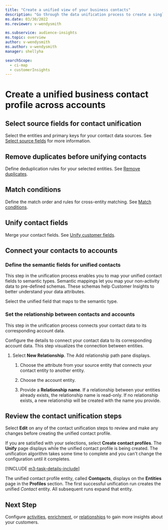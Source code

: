 ```yaml
---
title: "Create a unified view of your business contacts"
description: "Go through the data unification process to create a single master dataset of contacts."
ms.date: 03/30/2022
ms.reviewer: v-wendysmith

ms.subservice: audience-insights
ms.topic: overview
author: v-wendysmith
ms.author: v-wendysmith
manager: shellyha

searchScope: 
  - ci-map
  - customerInsights
---
```


# Create a unified business contact profile across accounts

## Select source fields for contact unification

Select the entities and primary keys for your contact data sources. See [Select source fields](map-entities.md) for more information.

## Remove duplicates before unifying contacts

Define deduplication rules for your selected entities. See [Remove duplicates](remove-duplicates.md).

## Match conditions

Define the match order and rules for cross-entity matching. See [Match conditions](match-entities.md).

## Unify contact fields

Merge your contact fields. See [Unify customer fields](merge-entities.md).

## Connect your contacts to accounts

### Define the semantic fields for unified contacts

This step in the unification process enables you to map your unified contact fields to semantic types. Semantic mappings let you map your non-activity data to pre-defined schemas. These schemas help Customer Insights to better understand your data attributes.

Select the unified field that maps to the semantic type.

### Set the relationship between contacts and accounts

This step in the unification process connects your contact data to its corresponding account data.

Configure the details to connect your contact data to its corresponding account data. This step visualizes the connection between entities.

1. Select **New Relationship**. The Add relationship path pane displays.

   1. Choose the attribute from your source entity that connects your contact entity to another entity.

   1. Choose the account entity.

   1. Provide a **Relationship name**. If a relationship between your entities already exists, the relationship name is read-only. If no relationship exists, a new relationship will be created with the name you provide.

## Review the contact unification steps

Select **Edit** on any of the contact unification steps to review and make any changes before creating the unified contact profile.

If you are satisfied with your selections, select **Create contact profiles**. The **Unify** page displays while the unified contact profile is being created. The unification algorithm takes some time to complete and you can't change the configuration until it completes.

[!INCLUDE [m3-task-details-include](../includes/m3-task-details.md)]

The unified contact profile entity, called **Contqacts**, displays on the **Entities** page in the **Profiles** section. The first successful unification run creates the unified *Contact* entity. All subsequent runs expand that entity.

## Next Step

Configure [activities](activities.md), [enrichment](enrichment-hub.md), or [relationships](relationships.md) to gain more insights about your customers.
